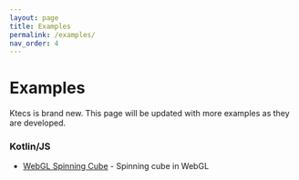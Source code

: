 ```yaml
---
layout: page
title: Examples
permalink: /examples/
nav_order: 4
---
```


# Examples

Ktecs is brand new. This page will be updated with more examples as they are developed.

### Kotlin/JS
- [WebGL Spinning Cube]() - Spinning cube in WebGL
